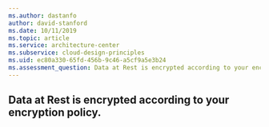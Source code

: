 ```yaml
---
ms.author: dastanfo
author: david-stanford
ms.date: 10/11/2019
ms.topic: article
ms.service: architecture-center
ms.subservice: cloud-design-principles
ms.uid: ec80a330-65fd-456b-9c46-a5cf9a5e3b24
ms.assessment_question: Data at Rest is encrypted according to your encryption policy.
---
```

## Data at Rest is encrypted according to your encryption policy.


